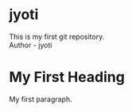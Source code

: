 # jyoti
This is my first git repository.
<br>
Author - jyoti
<!DOCTYPE html>
<html>
<body>

<h1>My First Heading</h1>

<p>My first paragraph.</p>

</body>
</html>

